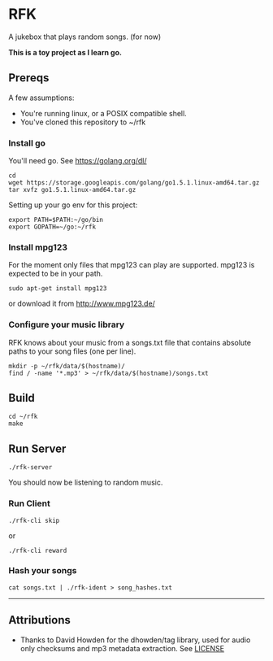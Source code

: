 # RFK

A jukebox that plays random songs. (for now)

**This is a toy project as I learn go.**

## Prereqs

A few assumptions:

* You're running linux, or a POSIX compatible shell.
* You've cloned this repository to ~/rfk


### Install go
You'll need go. See https://golang.org/dl/

    cd
    wget https://storage.googleapis.com/golang/go1.5.1.linux-amd64.tar.gz    
    tar xvfz go1.5.1.linux-amd64.tar.gz

Setting up your go env for this project:

    export PATH=$PATH:~/go/bin
    export GOPATH=~/go:~/rfk

### Install mpg123

For the moment only files that mpg123 can play are supported. mpg123 is expected to be in your path.

    sudo apt-get install mpg123

or download it from http://www.mpg123.de/

### Configure your music library

RFK knows about your music from a songs.txt file that contains absolute paths to your song files (one per line).

    mkdir -p ~/rfk/data/$(hostname)/
    find / -name '*.mp3' > ~/rfk/data/$(hostname)/songs.txt

## Build 


    cd ~/rfk
    make


## Run Server

    ./rfk-server

You should now be listening to random music.

### Run Client


    ./rfk-cli skip

or

    ./rfk-cli reward

### Hash your songs

    cat songs.txt | ./rfk-ident > song_hashes.txt

----

## Attributions

* Thanks to David Howden for the dhowden/tag library, used for audio only checksums and mp3 metadata extraction. See [LICENSE](src/github.com/dhowden/tag/LICENSE)
